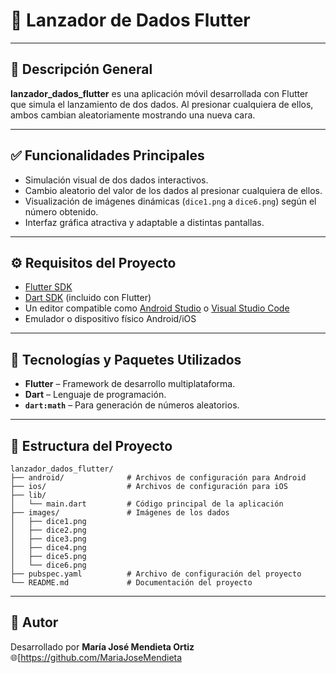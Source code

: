 # 🎲 Lanzador de Dados Flutter

---

## 📌 Descripción General

**lanzador_dados_flutter** es una aplicación móvil desarrollada con Flutter que simula el lanzamiento de dos dados. Al presionar cualquiera de ellos, ambos cambian aleatoriamente mostrando una nueva cara. 

---

## ✅ Funcionalidades Principales

- Simulación visual de dos dados interactivos.
- Cambio aleatorio del valor de los dados al presionar cualquiera de ellos.
- Visualización de imágenes dinámicas (`dice1.png` a `dice6.png`) según el número obtenido.
- Interfaz gráfica atractiva y adaptable a distintas pantallas.

---

## ⚙️ Requisitos del Proyecto

- [Flutter SDK](https://flutter.dev/docs/get-started/install)
- [Dart SDK](https://dart.dev/get-dart) (incluido con Flutter)
- Un editor compatible como [Android Studio](https://developer.android.com/studio) o [Visual Studio Code](https://code.visualstudio.com/)
- Emulador o dispositivo físico Android/iOS

---

## 🧰 Tecnologías y Paquetes Utilizados

- **Flutter** – Framework de desarrollo multiplataforma.
- **Dart** – Lenguaje de programación.
- **`dart:math`** – Para generación de números aleatorios.

---

## 📁 Estructura del Proyecto

```
lanzador_dados_flutter/
├── android/              # Archivos de configuración para Android
├── ios/                  # Archivos de configuración para iOS
├── lib/
│   └── main.dart         # Código principal de la aplicación
├── images/               # Imágenes de los dados
│   ├── dice1.png
│   ├── dice2.png
│   ├── dice3.png
│   ├── dice4.png
│   ├── dice5.png
│   └── dice6.png
├── pubspec.yaml          # Archivo de configuración del proyecto
└── README.md             # Documentación del proyecto
```
---

## 👤 Autor

Desarrollado por **María José Mendieta Ortiz**   
🌐[https://github.com/MariaJoseMendieta
